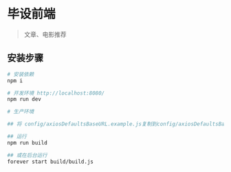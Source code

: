 # 毕设前端

> 文章、电影推荐

## 安装步骤

``` bash
# 安装依赖
npm i

# 开发环境 http://localhost:8080/
npm run dev

# 生产环境

## 将 config/axiosDefaultsBaseURL.example.js复制到config/axiosDefaultsBaseURL.js，并根据自己的ip配置

## 运行
npm run build

## 或在后台运行
forever start build/build.js
```
